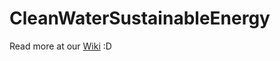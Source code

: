 # CleanWaterSustainableEnergy
Read more at our [Wiki](https://github.com/wiseic/CleanWaterSustainableEnergy/wiki) :D
